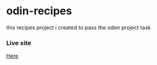 # odin-recipes
this recipes project i created to pass the oden project task

### Live site
[Here](https://benzidanemo.github.io/odin-recipes/)
